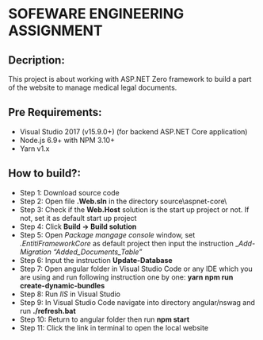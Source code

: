 # SOFEWARE ENGINEERING ASSIGNMENT
## Decription:
This project is about working with ASP.NET Zero framework to build a part of the website to manage medical legal documents.
## Pre Requirements: 
- Visual Studio 2017 (v15.9.0+) (for backend ASP.NET Core application)
- Node.js 6.9+ with NPM 3.10+
- Yarn v1.x

## How to build?:
- Step 1: Download source code 
- Step 2: Open file __.Web.sln__ in the directory source\aspnet-core\
- Step 3: Check if the __Web.Host__ solution is the start up project or not. If not, set it as default start up project
- Step 4: Click __Build -> Build solution__
- Step 5: Open _Package mangage console_ window, set _.EntitiFrameworkCore_ as default project then input the instruction __Add-Migration “Added_Documents_Table”_
- Step 6: Input the instruction __Update-Database__
- Step 7: Open angular folder in Visual Studio Code or any IDE which you are using and run following instruction one by one:
__yarn__ 
__npm run create-dynamic-bundles__
- Step 8: Run _IIS_ in Visual Studio
- Step 9: In Visual Studio Code navigate into directory angular/nswag and run __./refresh.bat__
- Step 10: Return to angular folder then run __npm start__
- Step 11: Click the link in terminal to open the local website